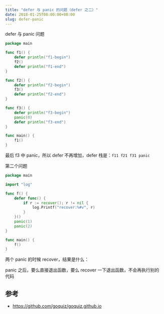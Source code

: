 ```yaml
---
title: "defer 与 panic 的问题（defer 之二）"
date: 2018-01-25T08:00:00+08:00
slug: defer-panic
---
```


defer 与 panic 问题
```go
package main

func f1() {
	defer println("f1-begin")
	f2()
	defer println("f1-end")
}

func f2() {
	defer println("f2-begin")
	f3()
	defer println("f2-end")
}

func f3() {
	defer println("f3-begin")
	panic(0)
	defer println("f3-end")
}

func main() {
	f1()
}
```

最后 f3 中 panic，所以 defer 不再增加，defer 栈是：`f11 f21 f31 panic`

第二个问题
```go
package main

import "log"

func f() {
	defer func() {
		if r := recover(); r != nil {
			log.Printf("recover:%#v", r)
		}
	}()
	panic(1)
	panic(2)
}

func main() {
	f()
}
```

两个 panic 的时候 recover，结果是什么：

panic 之后，要么直接退出函数，要么 recover 一下退出函数，不会再执行别的代码

## 参考
* https://github.com/goquiz/goquiz.github.io